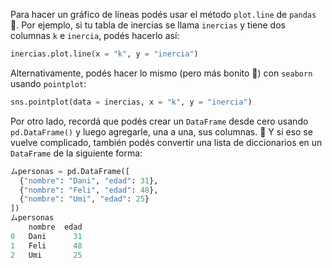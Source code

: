 Para hacer un gráfico de líneas podés usar el método `plot.line` de `pandas` :panda_face:. Por ejemplo, si tu tabla de inercias se llama `inercias` y tiene dos columnas `k` e `inercia`, podés hacerlo así:

```python
inercias.plot.line(x = "k", y = "inercia")
```

Alternativamente, podés hacer lo mismo (pero más bonito :star2:) con `seaborn` usando `pointplot`: 

```python
sns.pointplot(data = inercias, x = "k", y = "inercia")
```

Por otro lado, recordá que podés crear un `DataFrame` desde cero usando `pd.DataFrame()` y luego agregarle, una a una, sus columnas. :arrows_counterclockwise: Y si eso se vuelve complicado, también podés convertir una lista de diccionarios en un `DataFrame` de la siguiente forma: 

```python
ムpersonas = pd.DataFrame([
  {"nombre": "Dani", "edad": 31}, 
  {"nombre": "Feli", "edad": 48}, 
  {"nombre": "Umi", "edad": 25}
])
ムpersonas
    nombre 	edad
0 	Dani 	  31
1 	Feli 	  48
2 	Umi 	  25
```